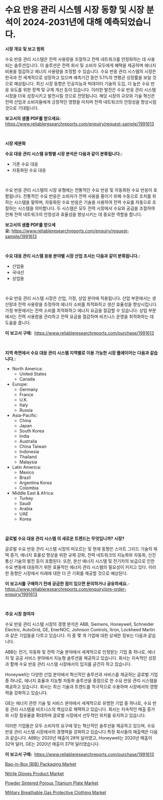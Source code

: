 <p><h1>수요 반응 관리 시스템 시장 동향 및 시장 분석이 2024-2031년에 대해 예측되었습니다.</h1></p><p><strong>시장 개요 및 보고 범위</strong></p>
<p><p>수요 반응 관리 시스템은 전력 사용량을 조절하고 전력 네트워크를 안정화하는 데 사용되는 솔루션입니다. 이 솔루션은 전력 회사 및 소비자 모두에게 혜택을 제공하며 에너지 비용을 절감하고 에너지 사용량을 조정할 수 있습니다. 수요 반응 관리 시스템의 시장은 한국과 전 세계적으로 성장하고 있으며 예측기간 동안 5.1%의 연평균 성장률을 보일 것으로 예상됩니다. 최신 시장 동향은 인공지능과 빅데이터 기술의 도입, 더 높은 수요 반응 유도를 위한 정책 및 규제 개선 등이 있습니다. 이러한 발전은 수요 반응 관리 시스템 시장을 더욱 성장시키고 발전시킬 것으로 전망됩니다. 해당 시장의 규모와 기술 혁신은 전력 산업과 소비자들에게 긍정적인 영향을 미치며 전력 네트워크의 안정성을 향상시킬 것으로 기대됩니다.</p></p>
<p><strong>보고서의 샘플 PDF를 받으세요:</strong> <a href="https://www.reliableresearchreports.com/enquiry/request-sample/1991613">https://www.reliableresearchreports.com/enquiry/request-sample/1991613</a></p>
<p>&nbsp;</p>
<p><strong>시장 세분화</strong></p>
<p><strong>수요 대응 관리 시스템 유형별 시장 분석은 다음과 같이 분류됩니다.:</strong></p>
<p><ul><li>기존 수요 대응</li><li>자동화된 수요 대응</li></ul></p>
<p>&nbsp;</p>
<p><p>수요 반응 관리 시스템의 시장 유형에는 전통적인 수요 반응 및 자동화된 수요 반응이 포함됩니다. 전통적인 수요 반응은 소비자가 전력 사용을 줄이기 위해 수동으로 조치를 취하는 시스템을 말하며, 자동화된 수요 반응은 기술을 사용하여 전력 수요를 자동으로 조절하는 시스템을 의미합니다. 두 시스템은 모두 전력 시장에서 수요와 공급을 조절하여 전체 전력 네트워크의 안정성과 효율성을 향상시키는 데 중요한 역할을 합니다.</p></p>
<p><strong>보고서의 샘플 PDF를 받으세요:</strong>&nbsp;<a href="https://www.reliableresearchreports.com/enquiry/request-sample/1991613">https://www.reliableresearchreports.com/enquiry/request-sample/1991613</a></p>
<p>&nbsp;</p>
<p><strong> 수요 대응 관리 시스템 응용 분야별 시장 산업 조사는 다음과 같이 분류됩니다.:</strong></p>
<p><ul><li>산업용</li><li>국내선</li><li>상업용</li></ul></p>
<p>&nbsp;</p>
<p><p>수요 반응 관리 시스템 시장은 산업, 가정, 상업 분야에 적용됩니다. 산업 부문에서는 생산량과 전력 사용량을 조정하여 에너지 소비를 최적화하고 생산 효율성을 향상시킵니다. 가정 부문에서는 전력 소비를 최적화하고 에너지 요금을 절감할 수 있습니다. 상업 부문에서는 전력 사용량을 관리하고 전력 요금을 절감하며 비즈니스 운영을 최적화하는 데 도움을 줍니다.</p></p>
<p><strong>이 보고서 구매:</strong>&nbsp; <a href="https://www.reliableresearchreports.com/purchase/1991613">https://www.reliableresearchreports.com/purchase/1991613</a></p>
<p>&nbsp;</p>
<p><strong>지역 측면에서 수요 대응 관리 시스템 지역별로 이용 가능한 시장 플레이어는 다음과 같습니다.:</strong></p>
<p><ul>
    <li>
        North America:
        <ul>
            <li>United States</li>
            <li>Canada</li>
        </ul>
    </li>
    <li>
        Europe:
        <ul>
            <li>Germany</li>
            <li>France</li>
            <li>U.K.</li>
            <li>Italy</li>
            <li>Russia</li>
        </ul>
    </li>
    <li>
        Asia-Pacific:
        <ul>
            <li>China</li>
            <li>Japan</li>
            <li>South Korea</li>
            <li>India</li>
            <li>Australia</li>
            <li>China Taiwan</li>
            <li>Indonesia</li>
            <li>Thailand</li>
            <li>Malaysia</li>
        </ul>
    </li>
    <li>
        Latin America:
        <ul>
            <li>Mexico</li>
            <li>Brazil</li>
            <li>Argentina Korea</li>
            <li>Colombia</li>
        </ul>
    </li>
    <li>
        Middle East & Africa:
        <ul>
            <li>Turkey</li>
            <li>Saudi</li>
            <li>Arabia</li>
            <li>UAE</li>
            <li>Korea</li>
        </ul>
    </li>
    </ul></p>
<p>&nbsp;</p>
<p><strong>글로벌 수요 대응 관리 시스템 의 새로운 트렌드는 무엇입니까? 시장?</strong></p>
<p><p>글로벌 수요 반응 관리 시스템 시장의 떠오르는 및 현재 동향은 스마트 그리드 기술의 채택 증가, 에너지 효율성 향상을 위한 규제 강화, 전력 네트워크의 지능화와 자동화, 신진 통신 기술의 발전 등이 포함된다. 또한, 분산 에너지 시스템 및 전기차의 보급으로 인한 수요 변동에 대응하기 위한 효율적인 에너지 관리 시스템의 필요성이 커지고 있다. 이러한 동향은 시장에서 미래에 대한 더 큰 기회를 제공할 것으로 예상된다.</p></p>
<p><strong>이 보고서를 구매하기 전에 궁금한 점이 있으면 문의하거나 공유하세요.</strong>- <a href="https://www.reliableresearchreports.com/enquiry/pre-order-enquiry/1991613">https://www.reliableresearchreports.com/enquiry/pre-order-enquiry/1991613</a></p>
<p>&nbsp;</p>
<p><strong>주요 시장 참여자</strong></p>
<p><p>수요 반응 관리 시스템 시장의 경쟁 분석은 ABB, Siemens, Honeywell, Schneider Electric, AutoGrid, GE, EnerNOC, Johnson Controls, Itron, Lockheed Martin과 같은 기업들을 다루고 있습니다. 이 중 몇 개 기업에 대한 상세한 정보는 다음과 같습니다.</p><p>ABB는 전기, 자동화 및 전력 기술 분야에서 세계적으로 인정받는 기업 중 하나로, 에너지 및 공공 서비스 분야에서 지능형 솔루션을 제공하고 있습니다. 회사는 지속적인 성장과 함께 수요 반응 관리 시스템 시장에서의 입지를 굳건히 하고 있습니다.</p><p>Honeywell는 다양한 산업 분야에서 혁신적인 솔루션과 서비스를 제공하는 글로벌 기업 중 하나로, 에너지 효율과 지능형 자동화 솔루션을 중점으로 한 수요 반응 관리 시스템을 제공하고 있습니다. 회사는 최신 기술과 트렌드를 적극적으로 수용하며 시장에서의 영향력을 강화하고 있습니다.</p><p>GE는 에너지 관련 기술 및 서비스 분야에서 세계적으로 유명한 기업 중 하나로, 수요 반응 관리 시스템을 비즈니스의 핵심으로 채택하고 있습니다. 회사는 지속적인 매출 증가와 시장 점유율을 확대하며 글로벌 시장에서 선두적인 위치를 유지하고 있습니다.</p><p>이러한 기업들은 모두 소비자의 요구에 맞는 혁신적인 솔루션을 제공하고 있으며, 수요 반응 관리 시스템 시장에서의 경쟁력을 강화하고 있습니다.특정 회사들의 매출액은 다음과 같습니다. ABB는 2020년 매출이 28억 달러였고, Honeywell는 2020년 매출이 32억 달러, GE는 2020년 매출이 37억 달러였습니다.</p></p>
<p><strong>이 보고서 구매:</strong>&nbsp;&nbsp;<a href="https://www.reliableresearchreports.com/purchase/1991613">https://www.reliableresearchreports.com/purchase/1991613</a></p>
<p><p><a href="https://github.com/rahu1506/Market-Research-Report-List-3/blob/main/bag-in-box-bib-packaging-market.md">Bag-in-Box (BIB) Packaging Market</a></p><p><a href="https://github.com/jaidynmorantestelletmjzya/Market-Research-Report-List-2/blob/main/nitrile-gloves-product-market.md">Nitrile Gloves Product Market</a></p><p><a href="https://github.com/ruddyyedelwadw/Market-Research-Report-List-1/blob/main/powder-sintered-porous-titanium-plate-market.md">Powder Sintered Porous Titanium Plate Market</a></p><p><a href="https://github.com/FassouRP/Market-Research-Report-List-3/blob/main/military-breathable-gas-protective-clothing-market.md">Military Breathable Gas Protective Clothing Market</a></p></p>
